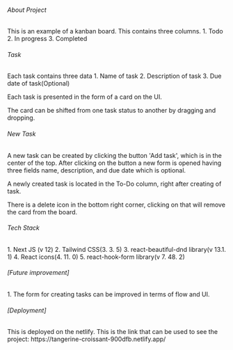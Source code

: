 
 <h6>About Project</h6>
 This is an example of a kanban board. 
 This contains three columns.
  1. Todo
  2. In progress
  3. Completed

<h6>Task </h6>
Each task contains three data
  1. Name of task
  2. Description of task
  3. Due date of task(Optional)

Each task is presented in the form of a card on the UI.

The card can be shifted from one task status to another by dragging and dropping.

<h6>New Task</h6>
A new task can be created by clicking the button 'Add task', which is in the center of the top. After clicking on the button a new form is opened having three fields name, description, and due date which is optional.

A newly created task is located in the To-Do column, right after creating of task.

There is a delete icon in the bottom right corner, clicking on that will remove the card from the board.

<h6>Tech Stack</h6>
1. Next JS (v 12)
2. Tailwind CSS(3. 3. 5)
3. react-beautiful-dnd library(v 13.1. 1)
4. React icons(4. 11. 0)
5. react-hook-form library(v 7. 48. 2)


<h6>[Future improvement]</h6>
1. The form for creating tasks can be improved in terms of flow and UI.

<h6>[Deployment]</h6>
This is deployed on the netlify. 
This is the link that can be used to see the project: https://tangerine-croissant-900dfb.netlify.app/


